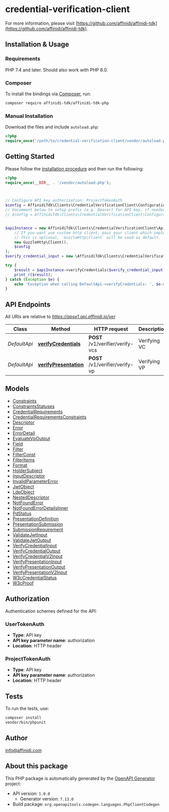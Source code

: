 # credential-verification-client


For more information, please visit [https://github.com/affinidi/affinidi-tdk](https://github.com/affinidi/affinidi-tdk).

## Installation & Usage

### Requirements

PHP 7.4 and later.
Should also work with PHP 8.0.

### Composer

To install the bindings via [Composer](https://getcomposer.org/), run:

```bash
composer require affinidi-tdk/affinidi-tdk-php
```

### Manual Installation

Download the files and include `autoload.php`:

```php
<?php
require_once('/path/to/credential-verification-client/vendor/autoload.php');
```

## Getting Started

Please follow the [installation procedure](#installation--usage) and then run the following:

```php
<?php
require_once(__DIR__ . '/vendor/autoload.php');



// Configure API key authorization: ProjectTokenAuth
$config = AffinidiTdk\Clients\CredentialVerificationClient\Configuration::getDefaultConfiguration()->setApiKey('authorization', 'YOUR_API_KEY');
// Uncomment below to setup prefix (e.g. Bearer) for API key, if needed
// $config = AffinidiTdk\Clients\CredentialVerificationClient\Configuration::getDefaultConfiguration()->setApiKeyPrefix('authorization', 'Bearer');


$apiInstance = new AffinidiTdk\Clients\CredentialVerificationClient\Api\DefaultApi(
    // If you want use custom http client, pass your client which implements `GuzzleHttp\ClientInterface`.
    // This is optional, `GuzzleHttp\Client` will be used as default.
    new GuzzleHttp\Client(),
    $config
);
$verify_credential_input = new \AffinidiTdk\Clients\CredentialVerificationClient\Model\VerifyCredentialInput(); // \AffinidiTdk\Clients\CredentialVerificationClient\Model\VerifyCredentialInput | VerifyCredentials

try {
    $result = $apiInstance->verifyCredentials($verify_credential_input);
    print_r($result);
} catch (Exception $e) {
    echo 'Exception when calling DefaultApi->verifyCredentials: ', $e->getMessage(), PHP_EOL;
}

```

## API Endpoints

All URIs are relative to *https://apse1.api.affinidi.io/ver*

Class | Method | HTTP request | Description
------------ | ------------- | ------------- | -------------
*DefaultApi* | [**verifyCredentials**](docs/Api/DefaultApi.md#verifycredentials) | **POST** /v1/verifier/verify-vcs | Verifying VC
*DefaultApi* | [**verifyPresentation**](docs/Api/DefaultApi.md#verifypresentation) | **POST** /v1/verifier/verify-vp | Verifying VP

## Models

- [Constraints](docs/Model/Constraints.md)
- [ConstraintsStatuses](docs/Model/ConstraintsStatuses.md)
- [CredentialRequirements](docs/Model/CredentialRequirements.md)
- [CredentialRequirementsConstraints](docs/Model/CredentialRequirementsConstraints.md)
- [Descriptor](docs/Model/Descriptor.md)
- [Error](docs/Model/Error.md)
- [ErrorDetail](docs/Model/ErrorDetail.md)
- [EvaluateVpOutput](docs/Model/EvaluateVpOutput.md)
- [Field](docs/Model/Field.md)
- [Filter](docs/Model/Filter.md)
- [FilterConst](docs/Model/FilterConst.md)
- [FilterItems](docs/Model/FilterItems.md)
- [Format](docs/Model/Format.md)
- [HolderSubject](docs/Model/HolderSubject.md)
- [InputDescriptor](docs/Model/InputDescriptor.md)
- [InvalidParameterError](docs/Model/InvalidParameterError.md)
- [JwtObject](docs/Model/JwtObject.md)
- [LdpObject](docs/Model/LdpObject.md)
- [NestedDescriptor](docs/Model/NestedDescriptor.md)
- [NotFoundError](docs/Model/NotFoundError.md)
- [NotFoundErrorDetailsInner](docs/Model/NotFoundErrorDetailsInner.md)
- [PdStatus](docs/Model/PdStatus.md)
- [PresentationDefinition](docs/Model/PresentationDefinition.md)
- [PresentationSubmission](docs/Model/PresentationSubmission.md)
- [SubmissionRequirement](docs/Model/SubmissionRequirement.md)
- [ValidateJwtInput](docs/Model/ValidateJwtInput.md)
- [ValidateJwtOutput](docs/Model/ValidateJwtOutput.md)
- [VerifyCredentialInput](docs/Model/VerifyCredentialInput.md)
- [VerifyCredentialOutput](docs/Model/VerifyCredentialOutput.md)
- [VerifyCredentialV2Input](docs/Model/VerifyCredentialV2Input.md)
- [VerifyPresentationInput](docs/Model/VerifyPresentationInput.md)
- [VerifyPresentationOutput](docs/Model/VerifyPresentationOutput.md)
- [VerifyPresentationV2Input](docs/Model/VerifyPresentationV2Input.md)
- [W3cCredentialStatus](docs/Model/W3cCredentialStatus.md)
- [W3cProof](docs/Model/W3cProof.md)

## Authorization

Authentication schemes defined for the API:
### UserTokenAuth

- **Type**: API key
- **API key parameter name**: authorization
- **Location**: HTTP header


### ProjectTokenAuth

- **Type**: API key
- **API key parameter name**: authorization
- **Location**: HTTP header


## Tests

To run the tests, use:

```bash
composer install
vendor/bin/phpunit
```

## Author

info@affinidi.com

## About this package

This PHP package is automatically generated by the [OpenAPI Generator](https://openapi-generator.tech) project:

- API version: `1.0.0`
    - Generator version: `7.13.0`
- Build package: `org.openapitools.codegen.languages.PhpClientCodegen`
